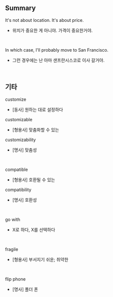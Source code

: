 ## Summary

It's not about location. It's about price.
- 위치가 중요한 게 아니야. 가격이 중요한거야.

<br>

In which case, I'll probably move to San Francisco.
- 그런 경우에는 난 아마 샌프란시스코로 이사 갈거야.

<br>

## 기타

customize
- [동사] 원하는 대로 설정하다

customizable
- [형용사] 맞춤화할 수 있는

customizability
- [명사] 맞춤성

<br>

compatible
- [형용사] 호환될 수 있는

compatibility
- [명사] 호환성

<br>

go with
- X로 하다, X를 선택하다

<br>

fragile
- [형용사] 부서지기 쉬운; 취약한

<br>

flip phone
- [명사] 폴더 폰
